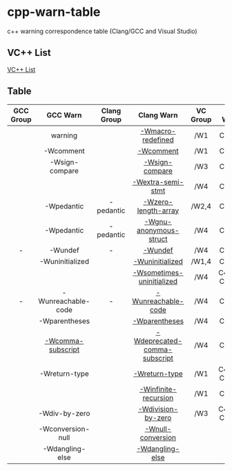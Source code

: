 # cpp-warn-table

c++ warning correspondence table (Clang/GCC and Visual Studio)

## VC++ List

[VC++ List](./VCLIST.md)

## Table

|GCC Group|GCC Warn|Clang Group|Clang Warn|VC Group|VC Warn|
|:-------:|:------:|:---------:|:--------:|:------:|:-----:|
|   | warning                |           | [-Wmacro-redefined][]            | /W1   | C4005 |
|   | -Wcomment              |           | [-Wcomment][]                    | /W1   | C4010 |
|   | -Wsign-compare         |           | [-Wsign-compare][]               | /W3   | C4018 |
|   |                        |           | [-Wextra-semi-stmt][]            | /W4   | C4019 |
|   | -Wpedantic             | -pedantic | [-Wzero-length-array][]          | /W2,4 | C4200 |
|   | -Wpedantic             | -pedantic | [-Wgnu-anonymous-struct][]       | /W4   | C4201 |
| - | -Wundef                | -         | [-Wundef][]                      | /W4   | C4668 |
|   | -Wuninitialized        |           | [-Wuninitialized][]              | /W1,4 | C4700 |
|   |                        |           | [-Wsometimes-uninitialized][]    | /W4   | C4701, C4703 |
| - | -Wunreachable-code     | -         | [-Wunreachable-code][]           | /W4   | C4702 |
|   | -Wparentheses          |           | [-Wparentheses][]                | /W4   | C4706 |
|   | [-Wcomma-subscript][]  |           | [-Wdeprecated-comma-subscript][] | /W4   | C4709 |
|   | -Wreturn-type          |           | [-Wreturn-type][]                | /W1   | C4715, C4716 |
|   |                        |           | [-Winfinite-recursion][]         | /W1   | C4717 |
|   | -Wdiv-by-zero          |           | [-Wdivision-by-zero][]           | /W3   | C4723, C4274 |
|   | -Wconversion-null      |           | [-Wnull-conversion][]            | | |
|   | -Wdangling-else        |           | [-Wdangling-else][]              | | |


[-Wmacro-redefined]:https://wandbox.org/permlink/FeN9eryQ6AjJtPm1
[-Wcomment]:https://wandbox.org/permlink/cK2Ulm07VwtI2NIN
[-Wsign-compare]:https://wandbox.org/permlink/fxZyhxNfIrukjAjs
[-Wextra-semi-stmt]:https://wandbox.org/permlink/t2lN0EJnAuktq96r
[-Wzero-length-array]:https://wandbox.org/permlink/dCOhebgvxxv9adE5
[-Wgnu-anonymous-struct]:https://wandbox.org/permlink/SlT2dcwmnJRE8eKo
[-Wundef]:https://wandbox.org/permlink/jGR75x8PNLTi3dfB
[-Wuninitialized]:https://wandbox.org/permlink/hy2fINy0pbOrCjJR
[-Wsometimes-uninitialized]:https://wandbox.org/permlink/OKj3yYplXtXeG1uB
[-Wunreachable-code]:https://wandbox.org/permlink/9Tr3vBQAxzTEvuN2
[-Wparentheses]:https://wandbox.org/permlink/0aY8EHsyCWoz93fa
[-Wcomma-subscript]:https://wandbox.org/permlink/aOaBTW9UwVfb9hfP
[-Wdeprecated-comma-subscript]:https://wandbox.org/permlink/mmD72OEmb9GsIEU1
[-Wreturn-type]:https://wandbox.org/permlink/l8AKsXFnsPgQtD5o
[-Winfinite-recursion]:https://wandbox.org/permlink/RlZOz4cCTGLWpeFL
[-Wdivision-by-zero]:https://wandbox.org/permlink/0HhGfj6Vyya45bZT
[-Wnull-conversion]:https://wandbox.org/permlink/ABZSxzM9XR0r1a4B
[-Wdangling-else]:https://wandbox.org/permlink/GroeDOmm6CQWjxVV
